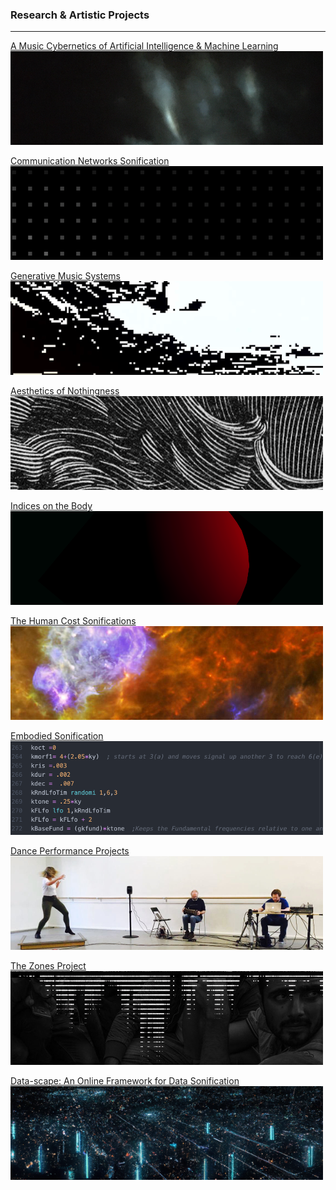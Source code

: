 ### Research & Artistic Projects
<!-- //Use some ahref tags to make the images link across to the pages also -->

---

[A Music Cybernetics of Artificial Intelligence & Machine Learning](/projects/AI_MUS/AI_MUS)<br />
<a href="/projects/AI_MUS/AI_MUS">
<img src="images/tabs/AItab.png?raw=true"/>
</a>

[Communication Networks Sonification](/projects/ad_iot/ad_iot)<br />
<a href="/projects/ad_iot/ad_iot">
<img src="images/tabs/ADIOTtab3.png?raw=true"/>
</a>

[Generative Music Systems](/projects/s2nl/s2nl_project)<br />
<a href="/projects/s2nl/s2nl_project">
<img src="images/tabs/DATAtab.png?raw=true"/>
</a>

[Aesthetics of Nothingness](/projects/ab_no/ab_no)<br />
<a href="/projects/ab_no/ab_no">
<img src="images/tabs/ab_no.png?raw=true"/>
</a>

[Indices on the Body](/projects/indices/indices_audio)<br />
<a href="/projects/indices/indices_audio">
<img src="images/tabs/INDXtab.png?raw=true"/>
</a>

[The Human Cost Sonifications](/projects/human_cost/human_cost)<br />
<a href="/projects/human_cost/human_cost">
<img src="images/tabs/HC2tab.png?raw=true"/>
</a>

[Embodied Sonification](/projects/embodied_sonification/embodied_sonification)<br />
<a href="/projects/embodied_sonification/embodied_sonification">
<img src="images/tabs/EStab.png?raw=true"/>
</a>

[Dance Performance Projects](/projects/dance/dance)<br />
<a href="/projects/dance/dance">
<img src="images/tabs/DANCEtab.png?raw=true"/>
</a>

[The Zones Project](/projects/zones/zones)<br />
<a href="/projects/zones/zones">
<img src="images/tabs/ZNStab.jpg?raw=true"/>
</a>

[Data-scape: An Online Framework for Data Sonification](/projects/data-scape/data-scape)<br />
<a href="/projects/data-scape/data-scape">
<img src="images/tabs/dsTab2.png?raw=true"/>
</a>

<br />

<!--

<h3>Projects for Fun: </h3>
[Astronomy Picture of the Day: Web App](/projects/NASA_APOD/nasa_apod)<br />
[dog.display()](/projects/dog-display/dog_display)<br />

[Sound, Music & Audio Production](/projects/Music/music)
<img src="images/tabs/STRtab.png?raw=true"/>
-->
